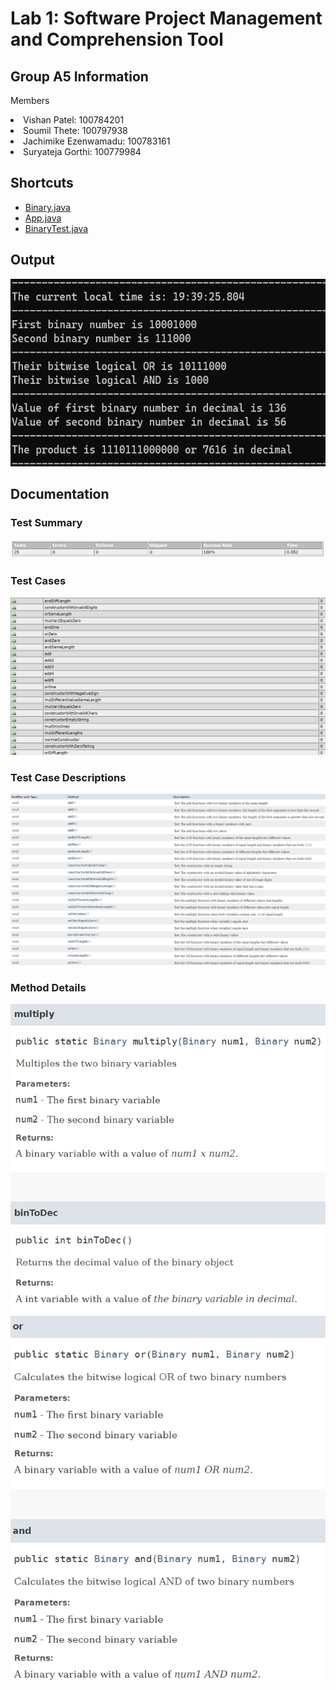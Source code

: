 # Lab 1: Software Project Management and Comprehension Tool

## Group A5 Information
<p>Members</p>
  <li>Vishan Patel: 100784201</li>
  <li>Soumil Thete: 100797938</li>
  <li>Jachimike Ezenwamadu: 100783161</li>
  <li>Suryateja Gorthi: 100779984</li>

## Shortcuts
- [Binary.java](https://github.com/23Vishan/Software-Quality-Lab-1/blob/main/src/main/java/com/ontariotechu/sofe3980U/Binary.java)
- [App.java](https://github.com/23Vishan/Software-Quality-Lab-1/blob/main/src/main/java/com/ontariotechu/sofe3980U/App.java)
- [BinaryTest.java](https://github.com/23Vishan/Software-Quality-Lab-1/blob/main/src/test/java/com/ontariotechu/sofe3980U/BinaryTest.java)

## Output
<img src="https://github.com/23Vishan/Software-Quality/blob/main/Images/Output.png" width=600 height=300><br>

## Documentation

### Test Summary
![Summary](https://github.com/23Vishan/Software-Quality/blob/main/Images/Summary.png)
### Test Cases
![TestCases](https://github.com/23Vishan/Software-Quality/blob/main/Images/TestCases.png)
### Test Case Descriptions
![TestCases](https://github.com/23Vishan/Software-Quality/blob/main/Images/TestDesc.png)
### Method Details
<img src="https://github.com/23Vishan/Software-Quality/blob/main/Images/Func_1.png" width=650><br>
<img src="https://github.com/23Vishan/Software-Quality/blob/main/Images/Func_2.png" width=650><br>
